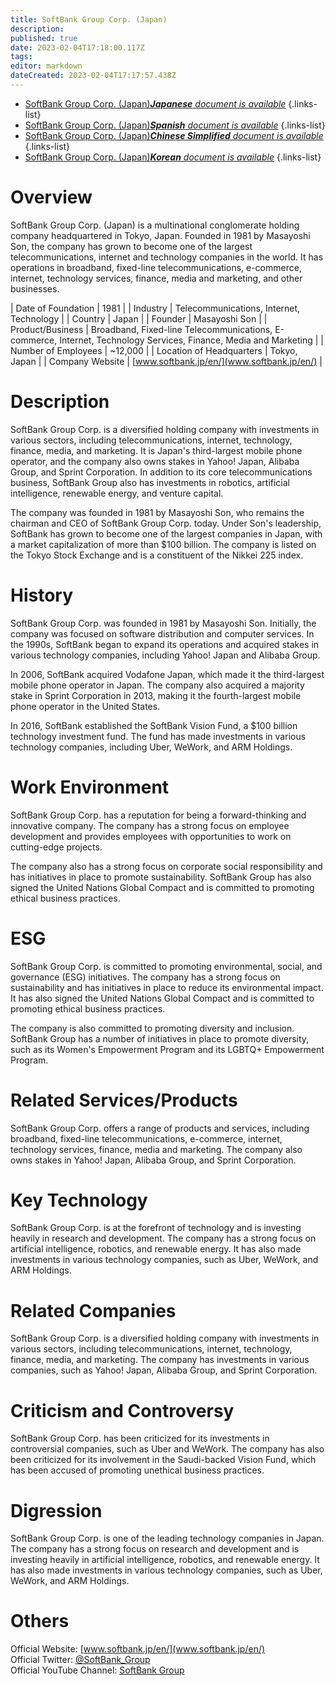 ```yaml
---
title: SoftBank Group Corp. (Japan)
description: 
published: true
date: 2023-02-04T17:18:00.117Z
tags: 
editor: markdown
dateCreated: 2023-02-04T17:17:57.438Z
---
```


- [SoftBank Group Corp. (Japan)***Japanese** document is available*](/ja/Knowledge-base/Dictionary/Company/softbank-group-corp-japan)
{.links-list}
- [SoftBank Group Corp. (Japan)***Spanish** document is available*](/es/Knowledge-base/Dictionary/Company/softbank-group-corp-japan)
{.links-list}
- [SoftBank Group Corp. (Japan)***Chinese Simplified** document is available*](/zh/Knowledge-base/Dictionary/Company/softbank-group-corp-japan)
{.links-list}
- [SoftBank Group Corp. (Japan)***Korean** document is available*](/ko/Knowledge-base/Dictionary/Company/softbank-group-corp-japan)
{.links-list}


# Overview
SoftBank Group Corp. (Japan) is a multinational conglomerate holding company headquartered in Tokyo, Japan. Founded in 1981 by Masayoshi Son, the company has grown to become one of the largest telecommunications, internet and technology companies in the world. It has operations in broadband, fixed-line telecommunications, e-commerce, internet, technology services, finance, media and marketing, and other businesses. 

| Date of Foundation | 1981 | 
| Industry | Telecommunications, Internet, Technology | 
| Country | Japan | 
| Founder | Masayoshi Son | 
| Product/Business | Broadband, Fixed-line Telecommunications, E-commerce, Internet, Technology Services, Finance, Media and Marketing | 
| Number of Employees | ~12,000 | 
| Location of Headquarters | Tokyo, Japan | 
| Company Website | [www.softbank.jp/en/](www.softbank.jp/en/) | 

# Description
SoftBank Group Corp. is a diversified holding company with investments in various sectors, including telecommunications, internet, technology, finance, media, and marketing. It is Japan's third-largest mobile phone operator, and the company also owns stakes in Yahoo! Japan, Alibaba Group, and Sprint Corporation. In addition to its core telecommunications business, SoftBank Group also has investments in robotics, artificial intelligence, renewable energy, and venture capital.

The company was founded in 1981 by Masayoshi Son, who remains the chairman and CEO of SoftBank Group Corp. today. Under Son's leadership, SoftBank has grown to become one of the largest companies in Japan, with a market capitalization of more than $100 billion. The company is listed on the Tokyo Stock Exchange and is a constituent of the Nikkei 225 index.

# History
SoftBank Group Corp. was founded in 1981 by Masayoshi Son. Initially, the company was focused on software distribution and computer services. In the 1990s, SoftBank began to expand its operations and acquired stakes in various technology companies, including Yahoo! Japan and Alibaba Group.

In 2006, SoftBank acquired Vodafone Japan, which made it the third-largest mobile phone operator in Japan. The company also acquired a majority stake in Sprint Corporation in 2013, making it the fourth-largest mobile phone operator in the United States.

In 2016, SoftBank established the SoftBank Vision Fund, a $100 billion technology investment fund. The fund has made investments in various technology companies, including Uber, WeWork, and ARM Holdings.

# Work Environment
SoftBank Group Corp. has a reputation for being a forward-thinking and innovative company. The company has a strong focus on employee development and provides employees with opportunities to work on cutting-edge projects.

The company also has a strong focus on corporate social responsibility and has initiatives in place to promote sustainability. SoftBank Group has also signed the United Nations Global Compact and is committed to promoting ethical business practices.

# ESG
SoftBank Group Corp. is committed to promoting environmental, social, and governance (ESG) initiatives. The company has a strong focus on sustainability and has initiatives in place to reduce its environmental impact. It has also signed the United Nations Global Compact and is committed to promoting ethical business practices.

The company is also committed to promoting diversity and inclusion. SoftBank Group has a number of initiatives in place to promote diversity, such as its Women's Empowerment Program and its LGBTQ+ Empowerment Program.

# Related Services/Products
SoftBank Group Corp. offers a range of products and services, including broadband, fixed-line telecommunications, e-commerce, internet, technology services, finance, media and marketing. The company also owns stakes in Yahoo! Japan, Alibaba Group, and Sprint Corporation.

# Key Technology
SoftBank Group Corp. is at the forefront of technology and is investing heavily in research and development. The company has a strong focus on artificial intelligence, robotics, and renewable energy. It has also made investments in various technology companies, such as Uber, WeWork, and ARM Holdings.

# Related Companies
SoftBank Group Corp. is a diversified holding company with investments in various sectors, including telecommunications, internet, technology, finance, media, and marketing. The company has investments in various companies, such as Yahoo! Japan, Alibaba Group, and Sprint Corporation.

# Criticism and Controversy
SoftBank Group Corp. has been criticized for its investments in controversial companies, such as Uber and WeWork. The company has also been criticized for its involvement in the Saudi-backed Vision Fund, which has been accused of promoting unethical business practices.

# Digression
SoftBank Group Corp. is one of the leading technology companies in Japan. The company has a strong focus on research and development and is investing heavily in artificial intelligence, robotics, and renewable energy. It has also made investments in various technology companies, such as Uber, WeWork, and ARM Holdings.

# Others
Official Website: [www.softbank.jp/en/](www.softbank.jp/en/)  
Official Twitter: [@SoftBank_Group](https://twitter.com/SoftBank_Group)  
Official YouTube Channel: [SoftBank Group](https://www.youtube.com/user/SoftBankGroup)